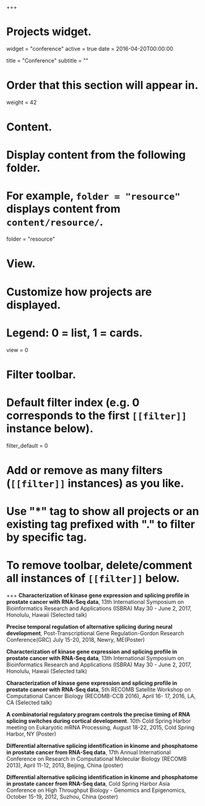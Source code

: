 +++
# Projects widget.
widget = "conference"
active = true
date = 2016-04-20T00:00:00

title = "Conference"
subtitle = ""

# Order that this section will appear in.
weight = 42

# Content.
# Display content from the following folder.
# For example, `folder = "resource"` displays content from `content/resource/`.
folder = "resource"

# View.
# Customize how projects are displayed.
# Legend: 0 = list, 1 = cards.
view = 0

# Filter toolbar.

# Default filter index (e.g. 0 corresponds to the first `[[filter]]` instance below).
filter_default = 0

# Add or remove as many filters (`[[filter]]` instances) as you like.
# Use "*" tag to show all projects or an existing tag prefixed with "." to filter by specific tag.
# To remove toolbar, delete/comment all instances of `[[filter]]` below.

+++
**Characterization of kinase gene expression and
splicing profile in prostate cancer with RNA-Seq data**, 13th International
Symposium on Bioinformatics Research and Applications (ISBRA) May 30 -
June 2, 2017, Honolulu, Hawaii (Selected talk)<br />

**Precise temporal regulation of alternative splicing during neural development**, Post-Transcriptional Gene Regulation-Gordon Research Conference(GRC) July 15-20, 2018, Newry, ME(Poster)<br />

**Characterization of kinase gene expression and
splicing profile in prostate cancer with RNA-Seq data**, 13th International
Symposium on Bioinformatics Research and Applications (ISBRA) May 30 -
June 2, 2017, Honolulu, Hawaii (Selected talk)<br />

**Characterization of kinase gene expression and
splicing profile in prostate cancer with RNA-Seq data**, 5th RECOMB Satellite
Workshop on Computational Cancer Biology (RECOMB-CCB 2016), April 16-
17, 2016, LA, CA (Selected talk)<br />

**A combinatorial regulatory program controls the
precise timing of RNA splicing switches during cortical development**. 10th
Cold Spring Harbor meeting on Eukaryotic mRNA Processing, August 18-22,
2015, Cold Spring Harbor, NY (Poster)<br />

**Differential alternative splicing identification in
kinome and phosphatome in prostate cancer from RNA-Seq data**, 17th
Annual International Conference on Research in Computational Molecular
Biology (RECOMB 2013), April 11-12, 2013, Beijing, China (poster)<br />

**Differential alternative splicing identification in
kinome and phosphatome in prostate cancer from RNA-Seq data**, Cold
Spring Harbor Asia Conference on High Throughput Biology - Genomics and
Epigenomics, October 15-19, 2012, Suzhou, China (poster)<br />

